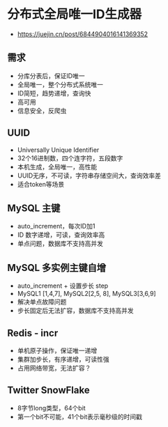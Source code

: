 # 分布式全局唯一ID生成器
- https://juejin.cn/post/6844904016141369352

## 需求
- 分库分表后，保证ID唯一
- 全局唯一，整个分布式系统唯一
- ID简短，趋势递增，查询快
- 高可用
- 信息安全，反爬虫

## UUID
- Universally Unique Identifier
- 32个16进制数，四个连字符，五段数字
- 本机生成，全局唯一，高性能
- UUID无序，不可读，字符串存储空间大，查询效率差
- 适合token等场景

## MySQL 主键
- auto_increment，每次ID加1
- ID 数字递增，可读，查询效率高
- 单点问题，数据库不支持高并发

## MySQL 多实例主键自增
- auto_increment + 设置步长 step
- MySQL1 [1,4,7], MySQL2[2,5, 8], MySQL3[3,6,9]
- 解决单点故障问题
- 步长固定后无法扩容，数据库不支持高并发

## Redis - incr
- 单机原子操作，保证唯一递增
- 集群加步长，有序递增，可读性强
- 占用网络带宽，无法扩容？

## Twitter SnowFlake
- 8字节long类型，64个bit
- 第一个bit不可能，41个bit表示毫秒级的时间戳
